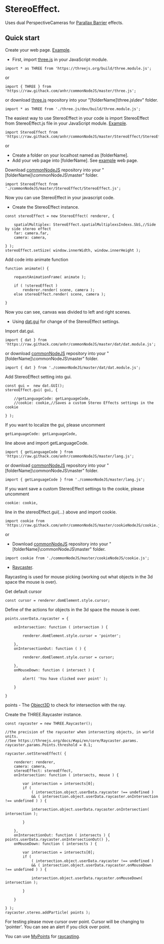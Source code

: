 # StereoEffect.

Uses dual PerspectiveCameras for [Parallax Barrier](https://en.wikipedia.org/wiki/Parallax_barrier) effects.

## Quick start

Create your web page. [Example](https://threejs.org/docs/index.html#manual/en/introduction/Creating-a-scene).

* First, import [three.js](https://github.com/anhr/three.js) in your JavaScript module.
```
import * as THREE from 'https://threejs.org/build/three.module.js';
```
or
```
import { THREE } from 'https://raw.githack.com/anhr/commonNodeJS/master/three.js';
```
or download [three.js](https://github.com/anhr/three.js) repository into your "[folderName]\three.js\dev" folder.
```
import * as THREE from './three.js/dev/build/three.module.js';
```

The easiest way to use StereoEffect in your code is import StereoEffect from StereoEffect.js file in your JavaScript module. [Example](https://raw.githack.com/anhr/commonNodeJS/master/StereoEffect/Examples/).
```
import StereoEffect from 'https://raw.githack.com/anhr/commonNodeJS/master/StereoEffect/StereoEffect.js';
```
or 
* Create a folder on your localhost named as [folderName].
* Add your veb page into [folderName]. See [example](https://raw.githack.com/anhr/commonNodeJS/master/StereoEffect/Examples/) web page.

Download [commonNodeJS](https://github.com/anhr/commonNodeJS) repository into your "[folderName]\commonNodeJS\master" folder.
```
import StereoEffect from './commonNodeJS/master/StereoEffect/StereoEffect.js';
```

Now you can use StereoEffect in your javascript code.

* Create the StereoEffect instance.
```
const stereoEffect = new StereoEffect( renderer, {

	spatialMultiplex: StereoEffect.spatialMultiplexsIndexs.SbS,//Side by side stereo effect
	far: camera.far,
	camera: camera,

} );
stereoEffect.setSize( window.innerWidth, window.innerHeight );
```
Add code into animate function
```
function animate() {

	requestAnimationFrame( animate );

	if ( !stereoEffect )
		renderer.render( scene, camera );
	else stereoEffect.render( scene, camera );

}
```
Now you can see, canvas was divided to left and right scenes.
* Using [dat.gui](https://github.com/anhr/dat.gui) for change of the StereoEffect settings.

Import dat.gui.
```
import { dat } from 'https://raw.githack.com/anhr/commonNodeJS/master/dat/dat.module.js';
```
or download [commonNodeJS](https://github.com/anhr/commonNodeJS) repository into your "[folderName]\commonNodeJS\master" folder.
```
import { dat } from './commonNodeJS/master/dat/dat.module.js';
```
Add StereoEffect setting into gui.
```
const gui =  new dat.GUI();
stereoEffect.gui( gui, {

	//getLanguageCode: getLanguageCode,
	//cookie: cookie,//Saves a custom Stereo Effects settings in the cookie

} );
```
If you want to localize the gui, please uncomment
```
getLanguageCode: getLanguageCode,
```
line above and import getLanguageCode.
```
import { getLanguageCode } from 'https://raw.githack.com/anhr/commonNodeJS/master/lang.js';
```
or download [commonNodeJS](https://github.com/anhr/commonNodeJS) repository into your "[folderName]\commonNodeJS\master" folder.
```
import { getLanguageCode } from './commonNodeJS/master/lang.js';
```
If you want save a custom StereoEffect settings to the cookie, please uncomment
```
cookie: cookie,
```
line in the stereoEffect.gui(...) above and import cookie.
```
import cookie from 'https://raw.githack.com/anhr/commonNodeJS/master/cookieNodeJS/cookie.js';
```
or
* Download [commonNodeJS](https://github.com/anhr/commonNodeJS) repository into your "[folderName]\commonNodeJS\master" folder.
```
import cookie from './commonNodeJS/master/cookieNodeJS/cookie.js';
```

* [Raycaster](https://threejs.org/docs/index.html#api/en/core/Raycaster).

Raycasting is used for mouse picking (working out what objects in the 3d space the mouse is over).

Get default cursor
```
const cursor = renderer.domElement.style.cursor;
```
Define of the actions for objects in the 3d space the mouse is over.
```
points.userData.raycaster = {

	onIntersection: function ( intersection ) {

		renderer.domElement.style.cursor = 'pointer';

	},
	onIntersectionOut: function ( ) {

		renderer.domElement.style.cursor = cursor;

	},
	onMouseDown: function ( intersect ) {

		alert( 'You have clicked over point' );

	}

}
```
points - The [Object3D](https://threejs.org/docs/index.html#api/en/core/Object3D) to check for intersection with the ray.

Create the THREE.Raycaster instance.
```
const raycaster = new THREE.Raycaster();

//the precision of the raycaster when intersecting objects, in world units.
//See https://threejs.org/docs/#api/en/core/Raycaster.params.
raycaster.params.Points.threshold = 0.1;

raycaster.setStereoEffect( {

	renderer: renderer,
	camera: camera,
	stereoEffect: stereoEffect,
	onIntersection: function ( intersects, mouse ) {

		var intersection = intersects[0];
		if (
			( intersection.object.userData.raycaster !== undefined )
			&& ( intersection.object.userData.raycaster.onIntersection !== undefined ) ) {

			intersection.object.userData.raycaster.onIntersection( intersection );

		}

	},
	onIntersectionOut: function ( intersects ) { points.userData.raycaster.onIntersectionOut() },
	onMouseDown: function ( intersects ) {

		var intersection = intersects[0];
		if (
			( intersection.object.userData.raycaster !== undefined )
			&& ( intersection.object.userData.raycaster.onMouseDown !== undefined ) ) {

			intersection.object.userData.raycaster.onMouseDown( intersection );

		}

	}

} );
raycaster.stereo.addParticle( points );
```
For testing please move cursor over point. Cursor will be changing to 'pointer'.
You can see an alert if you click over point.

You can use [MyPoints](https://raw.githack.com/anhr/commonNodeJS/master/myPoints/jsdoc/index.html) for [raycasting](https://threejs.org/docs/index.html#api/en/core/Raycaster).
